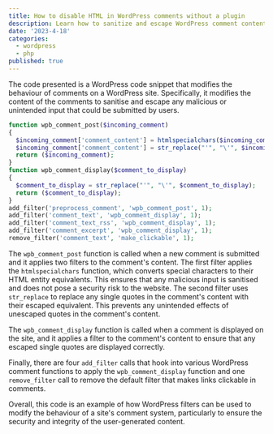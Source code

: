 ```yaml
---
title: How to disable HTML in WordPress comments without a plugin
description: Learn how to sanitize and escape WordPress comment content to prevent HTML from being rendered, ensuring security and integrity of user-generated content.
date: '2023-4-18'
categories:
  - wordpress
  - php
published: true
---
```


The code presented is a WordPress code snippet that modifies the behaviour of comments on a WordPress site. Specifically, it modifies the content of the comments to sanitise and escape any malicious or unintended input that could be submitted by users.

```php
function wpb_comment_post($incoming_comment)
{
  $incoming_comment['comment_content'] = htmlspecialchars($incoming_comment['comment_content']);
  $incoming_comment['comment_content'] = str_replace("'", "\'", $incoming_comment['comment_content']);
  return ($incoming_comment);
}
function wpb_comment_display($comment_to_display)
{
  $comment_to_display = str_replace("'", "\'", $comment_to_display);
  return ($comment_to_display);
}
add_filter('preprocess_comment', 'wpb_comment_post', 1);
add_filter('comment_text', 'wpb_comment_display', 1);
add_filter('comment_text_rss', 'wpb_comment_display', 1);
add_filter('comment_excerpt', 'wpb_comment_display', 1);
remove_filter('comment_text', 'make_clickable', 1);
```

The `wpb_comment_post` function is called when a new comment is submitted and it applies two filters to the comment's content. The first filter applies the `htmlspecialchars` function, which converts special characters to their HTML entity equivalents. This ensures that any malicious input is sanitised and does not pose a security risk to the website. The second filter uses `str_replace` to replace any single quotes in the comment's content with their escaped equivalent. This prevents any unintended effects of unescaped quotes in the comment's content.

The `wpb_comment_display` function is called when a comment is displayed on the site, and it applies a filter to the comment's content to ensure that any escaped single quotes are displayed correctly.

Finally, there are four `add_filter` calls that hook into various WordPress comment functions to apply the `wpb_comment_display` function and one `remove_filter` call to remove the default filter that makes links clickable in comments.

Overall, this code is an example of how WordPress filters can be used to modify the behaviour of a site's comment system, particularly to ensure the security and integrity of the user-generated content.

